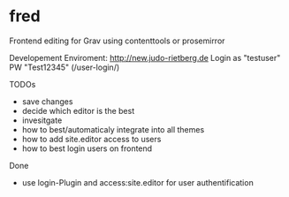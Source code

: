 # fred
Frontend editing for Grav using contenttools or prosemirror

Developement Enviroment: http://new.judo-rietberg.de
Login as "testuser" PW "Test12345" (/user-login/)

TODOs
- save changes
- decide which editor is the best
- invesitgate
 - how to best/automaticaly integrate into all themes
 - how to add site.editor access to users
 - how to best login users on frontend

Done
- use login-Plugin and access:site.editor for user authentification
